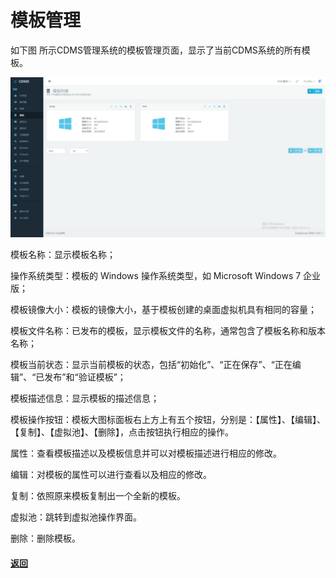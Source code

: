 # **模板管理**

如下图 所示CDMS管理系统的模板管理页面，显示了当前CDMS系统的所有模板。

![](/assets/模板管理.jpg)

模板名称：显示模板名称；

操作系统类型：模板的 Windows 操作系统类型，如 Microsoft Windows 7 企业版； 

模板镜像大小：模板的镜像大小，基于模板创建的桌面虚拟机具有相同的容量； 

模板文件名称：已发布的模板，显示模板文件的名称，通常包含了模板名称和版本名称； 

模板当前状态：显示当前模板的状态，包括“初始化”、“正在保存”、“正在编辑”、“已发布”和“验证模板”； 

模板描述信息：显示模板的描述信息；

模板操作按钮：模板大图标面板右上方上有五个按钮，分别是：【属性】、【编辑】、 【复制】、【虚拟池】、【删除】，点击按钮执行相应的操作。

属性：查看模板描述以及模板信息并可以对模板描述进行相应的修改。

编辑：对模板的属性可以进行查看以及相应的修改。

复制：依照原来模板复制出一个全新的模板。

虚拟池：跳转到虚拟池操作界面。

删除：删除模板。



#### [返回](/26-gong-neng-guan-li.md)



